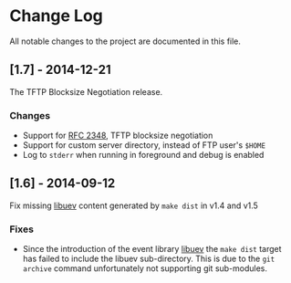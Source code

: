 Change Log
==========

All notable changes to the project are documented in this file.


[1.7] - 2014-12-21
------------------

The TFTP Blocksize Negotiation release.

### Changes
* Support for [RFC 2348], TFTP blocksize negotiation
* Support for custom server directory, instead of FTP user's `$HOME`
* Log to `stderr` when running in foreground and debug is enabled


[1.6] - 2014-09-12
------------------

Fix missing [libuev] content generated by `make dist` in v1.4 and v1.5

### Fixes

* Since the introduction of the event library [libuev] the `make dist`
  target has failed to include the libuev sub-directory.  This is due to
  the `git archive` command unfortunately not supporting git sub-modules.


[libuev]:   http://github.com/troglobit/libuev
[RFC 2348]: http://tools.ietf.org/html/rfc2348

